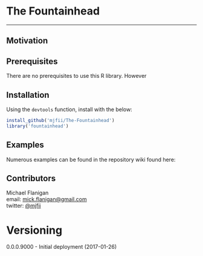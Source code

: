 # The Fountainhead
---



## Motivation


## Prerequisites
There are no prerequisites to use this R library.  However

## Installation

Using the `devtools` function, install with the below:

```r
install_github('mjfii/The-Fountainhead')
library('fountainhead')
```

## Examples
Numerous examples can be found in the repository wiki found here: 

## Contributors

Michael Flanigan  
email: [mick.flanigan@gmail.com](mick.flanigan@gmail.com)  
twitter: [@mjfii](https://twitter.com/mjfii)  

# Versioning

0.0.0.9000 - Initial deployment (2017-01-26)
